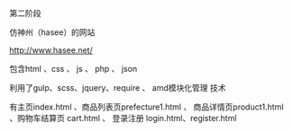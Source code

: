 第二阶段

仿神州（hasee）的网站

http://www.hasee.net/



包含html 、css 、 js 、 php 、 json

利用了gulp、scss、jquery、require 、 amd模块化管理 技术



有主页index.html 、商品列表页prefecture1.html 、 商品详情页product1.html 、购物车结算页 cart.html 、 登录注册 login.html、register.html

